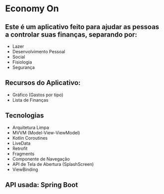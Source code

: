 # Economy On

## Este é um aplicativo feito para ajudar as pessoas a controlar suas finanças, separando por:

- Lazer
- Desenvolvimento Pessoal
- Social
- Fisiologia
- Segurança


## Recursos do Aplicativo:

- Gráfico (Gastos por tipo)
- Lista de Finanças

## Tecnologias

- Arquitetura Limpa
- MVVM (Model-View-ViewModel)
- Kotlin Coroutines
- LiveData
- Retrofit
- Fragments
- Componente de Navegação
- API de Tela de Abertura (SplashScreen)
- ViewBinding

## API usada: Spring Boot



